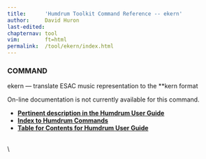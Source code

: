 ```yaml
---
title:		'Humdrum Toolkit Command Reference -- ekern'
author:		David Huron
last-edited:	
chapternav:	tool
vim:		ft=html
permalink:	/tool/ekern/index.html
---
```


### COMMAND

<span class="tool">ekern</span> &mdash; translate ESAC music representation to the \*\*kern format

On-line documentation is not currently available for this command.



-   [**Pertinent description in the Humdrum User
    Guide**](../guide34.html#Interval_Vectors_Using_the_iv_Command)
-   [**Index to Humdrum Commands**](../commands.toc.html)
-   [**Table for Contents for Humdrum User Guide**](../guide.toc.html)

\
\
